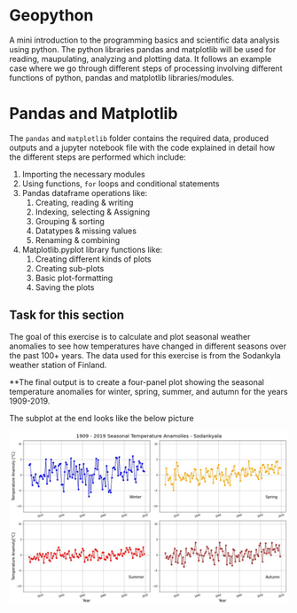 # Geopython
A mini introduction to the programming basics and scientific data analysis using python. The python libraries pandas and matplotlib will be used for reading, maupulating, analyzing and plotting data. It follows an example case where we go through different steps of processing involving different functions of python, pandas and matplotlib libraries/modules.

# Pandas and Matplotlib
The `pandas` and `matplotlib` folder contains the required data, produced outputs and a jupyter notebook file with the code explained in detail how the different steps are performed which include:

1. Importing the necessary modules
2. Using functions, `for` loops and conditional statements
3. Pandas dataframe operations like:
    1. Creating, reading & writing 
    2. Indexing, selecting & Assigning
    3. Grouping & sorting
    4. Datatypes & missing values
    5. Renaming & combining
4. Matplotlib.pyplot library functions like:
    1. Creating different kinds of plots
    2. Creating sub-plots
    3. Basic plot-formatting
    4. Saving the plots 

## Task for this section
The goal of this exercise is to calculate and plot seasonal weather anomalies to see how temperatures have changed in different seasons over the past 100+ years. The data used for this exercise is from the Sodankyla weather station of Finland.

**The final output is to create a four-panel plot showing the seasonal temperature anomalies for winter, spring, summer, and autumn for the years 1909-2019. 

The subplot at the end looks like the below picture

![Seasonal anomaly plot](exercise-1/images/final_plot.jpeg)
